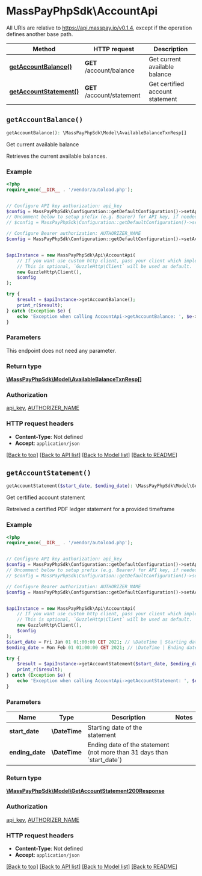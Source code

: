 # MassPayPhpSdk\AccountApi

All URIs are relative to https://api.masspay.io/v0.1.4, except if the operation defines another base path.

| Method | HTTP request | Description |
| ------------- | ------------- | ------------- |
| [**getAccountBalance()**](AccountApi.md#getAccountBalance) | **GET** /account/balance | Get current available balance |
| [**getAccountStatement()**](AccountApi.md#getAccountStatement) | **GET** /account/statement | Get certified account statement |


## `getAccountBalance()`

```php
getAccountBalance(): \MassPayPhpSdk\Model\AvailableBalanceTxnResp[]
```

Get current available balance

Retrieves the current available balances.

### Example

```php
<?php
require_once(__DIR__ . '/vendor/autoload.php');


// Configure API key authorization: api_key
$config = MassPayPhpSdk\Configuration::getDefaultConfiguration()->setApiKey('x-api-key', 'YOUR_API_KEY');
// Uncomment below to setup prefix (e.g. Bearer) for API key, if needed
// $config = MassPayPhpSdk\Configuration::getDefaultConfiguration()->setApiKeyPrefix('x-api-key', 'Bearer');

// Configure Bearer authorization: AUTHORIZER_NAME
$config = MassPayPhpSdk\Configuration::getDefaultConfiguration()->setAccessToken('YOUR_ACCESS_TOKEN');


$apiInstance = new MassPayPhpSdk\Api\AccountApi(
    // If you want use custom http client, pass your client which implements `GuzzleHttp\ClientInterface`.
    // This is optional, `GuzzleHttp\Client` will be used as default.
    new GuzzleHttp\Client(),
    $config
);

try {
    $result = $apiInstance->getAccountBalance();
    print_r($result);
} catch (Exception $e) {
    echo 'Exception when calling AccountApi->getAccountBalance: ', $e->getMessage(), PHP_EOL;
}
```

### Parameters

This endpoint does not need any parameter.

### Return type

[**\MassPayPhpSdk\Model\AvailableBalanceTxnResp[]**](../Model/AvailableBalanceTxnResp.md)

### Authorization

[api_key](../../README.md#api_key), [AUTHORIZER_NAME](../../README.md#AUTHORIZER_NAME)

### HTTP request headers

- **Content-Type**: Not defined
- **Accept**: `application/json`

[[Back to top]](#) [[Back to API list]](../../README.md#endpoints)
[[Back to Model list]](../../README.md#models)
[[Back to README]](../../README.md)

## `getAccountStatement()`

```php
getAccountStatement($start_date, $ending_date): \MassPayPhpSdk\Model\GetAccountStatement200Response
```

Get certified account statement

Retreived a certified PDF ledger statement for a provided timeframe

### Example

```php
<?php
require_once(__DIR__ . '/vendor/autoload.php');


// Configure API key authorization: api_key
$config = MassPayPhpSdk\Configuration::getDefaultConfiguration()->setApiKey('x-api-key', 'YOUR_API_KEY');
// Uncomment below to setup prefix (e.g. Bearer) for API key, if needed
// $config = MassPayPhpSdk\Configuration::getDefaultConfiguration()->setApiKeyPrefix('x-api-key', 'Bearer');

// Configure Bearer authorization: AUTHORIZER_NAME
$config = MassPayPhpSdk\Configuration::getDefaultConfiguration()->setAccessToken('YOUR_ACCESS_TOKEN');


$apiInstance = new MassPayPhpSdk\Api\AccountApi(
    // If you want use custom http client, pass your client which implements `GuzzleHttp\ClientInterface`.
    // This is optional, `GuzzleHttp\Client` will be used as default.
    new GuzzleHttp\Client(),
    $config
);
$start_date = Fri Jan 01 01:00:00 CET 2021; // \DateTime | Starting date of the statement
$ending_date = Mon Feb 01 01:00:00 CET 2021; // \DateTime | Ending date of the statement (not more than 31 days than `start_date`)

try {
    $result = $apiInstance->getAccountStatement($start_date, $ending_date);
    print_r($result);
} catch (Exception $e) {
    echo 'Exception when calling AccountApi->getAccountStatement: ', $e->getMessage(), PHP_EOL;
}
```

### Parameters

| Name | Type | Description  | Notes |
| ------------- | ------------- | ------------- | ------------- |
| **start_date** | **\DateTime**| Starting date of the statement | |
| **ending_date** | **\DateTime**| Ending date of the statement (not more than 31 days than &#x60;start_date&#x60;) | |

### Return type

[**\MassPayPhpSdk\Model\GetAccountStatement200Response**](../Model/GetAccountStatement200Response.md)

### Authorization

[api_key](../../README.md#api_key), [AUTHORIZER_NAME](../../README.md#AUTHORIZER_NAME)

### HTTP request headers

- **Content-Type**: Not defined
- **Accept**: `application/json`

[[Back to top]](#) [[Back to API list]](../../README.md#endpoints)
[[Back to Model list]](../../README.md#models)
[[Back to README]](../../README.md)
